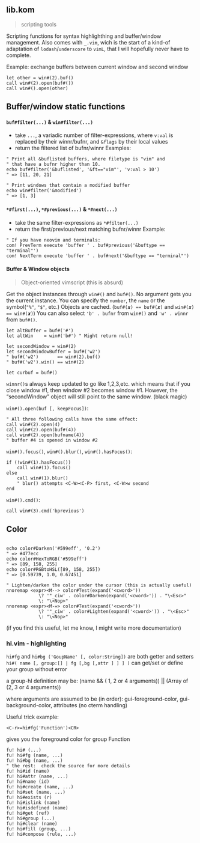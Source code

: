 
## lib.kom
> scripting tools

Scripting functions for syntax highlighthing and buffer/window management.
Also comes with `_.vim`, wich is the start of a kind-of adaptation of
`lodash`/`underscore` to `vimL`, that I will hopefully never have to complete.

Example: exchange buffers between current window and second window
```vim
let other = win#(2).buf()
call win#(2).open(buf#())
call win#().open(other)
```

## Buffer/window static functions

#### `buf#filter(...)` & `win#filter(...)`
 - take `...`, a variadic number of filter-expressions, where `v:val` is replaced
   by their winnr/bufnr, and `&flags` by their local values
 - return the filtered list of bufnr/winnr
Examples:
```vim
" Print all &buflisted buffers, where filetype is "vim" and
" that have a bufnr higher than 10.
echo buf#filter('&buflisted', '&ft=="vim"', 'v:val > 10')
" => [11, 20, 21]

" Print windows that contain a modified buffer
echo win#filter('&modified')
" => [1, 3]
```

#### `*#first(...)`, `*#previous(...)` & `*#next(...)`
 - take the same filter-expressions as `*#filter(...)`
 - return the first/previous/next matching bufnr/winnr
Example:
```vim
" If you have neovim and terminals:
com! PrevTerm execute 'buffer ' . buf#previous('&buftype == "terminal"')
com! NextTerm execute 'buffer ' . buf#next('&buftype == "terminal"')
```

#### Buffer & Window objects
> Object-oriented vimscript (this is absurd)

Get the object instances through `win#()` and `buf#()`.
No argument gets you the current instance.
You can specify the `number`, the `name` or the symbol(`"%"`, `"$"`, etc.)
Objects are cached. (`buf#(𝒙) == buf#(𝒙)` and `win#(𝒙) == win#(𝒙)`)
You can also select `'b' . bufnr` from `win#()` and `'w' . winnr` from `buf#()`.
```vim
let altBuffer = buf#('#')
let altWin    = win#('b#') " Might return null!

let secondWindow = win#(2)
let secondWindowBuffer = buf#('w2')
" buf#('w2')       == win#(2).buf()
" buf#('w2').win() == win#(2)

let curbuf = buf#()
```
`winnr()`s always keep updated to go like 1,2,3,etc. which means that
if you close window #1, then window #2 becomes window #1.
However, the “secondWindow” object will still point to the
same window. (black magic)

`win#().open(buf [, keepFocus])`:
```vim
" All three following calls have the same effect:
call win#(2).open(4)
call win#(2).open(buf#(4))
call win#(2).open(bufname(4))
" buffer #4 is opened in window #2
```

`win#().focus()`, `win#().blur()`, `win#().hasFocus()`:
```vim
if (!win#(1).hasFocus())
    call win#(1).focus()
else
    call win#(1).blur()
    " blur() attempts <C-W><C-P> first, <C-W>w second
end
```

`win#().cmd()`:
```vim
call win#(3).cmd('bprevious')
```

## Color

```vim

echo color#Darken('#599eff', '0.2')
" => #477ecc
echo color#HexToRGB('#599eff')
" => [89, 158, 255]
echo color#RGBtoHSL([89, 158, 255])
" => [0.59739, 1.0, 0.67451]

" Lighten/darken the color under the cursor (this is actually useful)
nnoremap <expr><M--> color#Test(expand('<cword>'))
            \? '"_ciw' . color#Darken(expand('<cword>')) . "\<Esc>"
            \: "\<Nop>"
nnoremap <expr><M-=> color#Test(expand('<cword>'))
            \? '"_ciw' . color#Lighten(expand('<cword>')) . "\<Esc>"
            \: "\<Nop>"

```

(if you find this useful, let me know, I might write more documentation)

### hi.vim - highlighting

`hi#fg` and `hi#bg ('GoupName' [, color:String])`
  are both getter and setters
`hi#( name [, group:[] | fg [,bg [,attr ] ] ] )`
  can get/set or define your group without error

a group-hl definition may be:
  (name && ( 1, 2 or 4 arguments)) || (Array of (2, 3 or 4 arguments))

where arguments are assumed to be (in order): gui-foreground-color, gui-background-color, attributes
(no cterm handling)

Useful trick example:

```vim
<C-r>=hi#fg('Function')<CR>
```

gives you the foreground color for group Function

```vim
fu! hi# (...)
fu! hi#fg (name, ...)
fu! hi#bg (name, ...)
" the rest:  check the source for more details
fu! hi#id (name)
fu! hi#attr (name, ...)
fu! hi#name (id)
fu! hi#create (name, ...)
fu! hi#set (name, ...)
fu! hi#exists (r)
fu! hi#islink (name)
fu! hi#isdefined (name)
fu! hi#get (ref)
fu! hi#group (...)
fu! hi#clear (name)
fu! hi#fill (group, ...)
fu! hi#compose (rule, ...)
```

